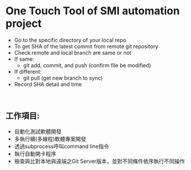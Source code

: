 # One Touch Tool of SMI automation project
* Go to the specific directory of your local repo
* To get SHA of the latest commit from remote git repository
* Check remote and local branch are same or not
* If same: 
    * git add, commit, and push (confirm file be modified)
* If different:
    * git pull (get new branch to sync)
* Record SHA detail and time

 <br/>

## 工作項目:
* 自動化測試軟體開發
* 多執行續(多線程)軟體專案開發
* 透過subprocess呼叫command line指令
* 執行自動開卡程序
* 檢查與比對本地與遠端之Git Server版本，並對不同條件依序執行不同操作

